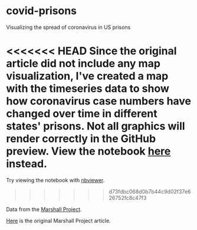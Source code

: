 # covid-prisons
Visualizing the spread of coronavirus in US prisons

<<<<<<< HEAD
Since the original article did not include any map visualization, I've created a map with the timeseries data to show how coronavirus case numbers have changed over time in different states' prisons. Not all graphics will render correctly in the GitHub preview. View the notebook [here](http://nbviewer.jupyter.org/github/william-rice/covid-prisons/blob/main/map_viz.ipynb) instead.
=======
Try viewing the notebook with [nbviewer](https://nbviewer.jupyter.org/github/william-rice/covid-prisons/blob/main/exploratory.ipynb).
>>>>>>> d73fdbc068d0b7b44c9d02f37e626752fc8c47f3

Data from the [Marshall Project](https://github.com/themarshallproject/COVID_prison_data).

[Here](https://www.themarshallproject.org/2020/05/01/a-state-by-state-look-at-coronavirus-in-prisons) is the original Marshall Project article.

